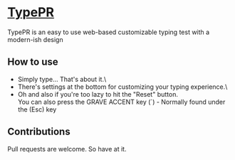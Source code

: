 # [TypePR](https://manthee1.github.io/TypePR/)

TypePR is an easy to use web-based customizable typing test with a modern-ish design

## How to use

- Simply type... That's about it.\
- There's settings at the bottom for customizing your typing experience.\
- Oh and also if you're too lazy to hit the "Reset" button.\
  You can also press the GRAVE ACCENT key (`) - Normally found under the (Esc) key

## Contributions

Pull requests are welcome. So have at it.
